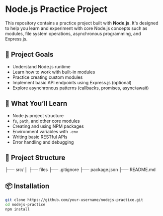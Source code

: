 # Node.js Practice Project

This repository contains a practice project built with **Node.js**. It's designed to help you learn and experiment with core Node.js concepts such as modules, file system operations, asynchronous programming, and Express.js.

## 🚀 Project Goals

- Understand Node.js runtime
- Learn how to work with built-in modules
- Practice creating custom modules
- Implement basic API endpoints using Express.js (optional)
- Explore asynchronous patterns (callbacks, promises, async/await)

## 🧠 What You’ll Learn

- Node.js project structure
- `fs`, `path`, and other core modules
- Creating and using NPM packages
- Environment variables with `.env`
- Writing basic RESTful APIs
- Error handling and debugging

## 📁 Project Structure
├── src/
│ ├── files
├── .gitignore
├── package.json
├── README.md


## 📦 Installation

```bash
git clone https://github.com/your-username/nodejs-practice.git
cd nodejs-practice
npm install

